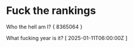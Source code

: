 # Fuck the rankings

Who the hell am I?
{ 8365064 }

What fucking year is it?
[ 2025-01-11T06:00:00Z ]
